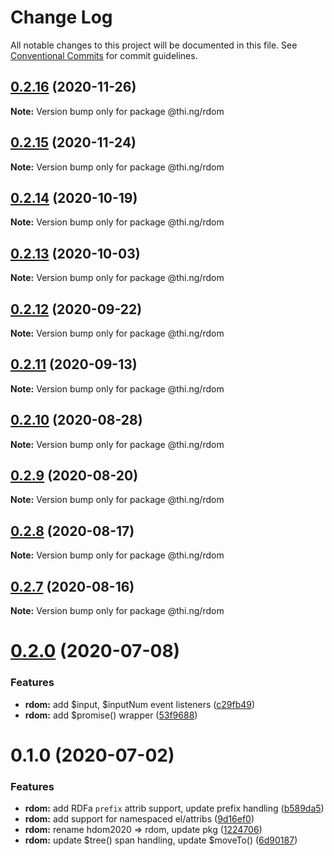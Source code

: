 # Change Log

All notable changes to this project will be documented in this file.
See [Conventional Commits](https://conventionalcommits.org) for commit guidelines.

## [0.2.16](https://github.com/thi-ng/umbrella/compare/@thi.ng/rdom@0.2.15...@thi.ng/rdom@0.2.16) (2020-11-26)

**Note:** Version bump only for package @thi.ng/rdom





## [0.2.15](https://github.com/thi-ng/umbrella/compare/@thi.ng/rdom@0.2.14...@thi.ng/rdom@0.2.15) (2020-11-24)

**Note:** Version bump only for package @thi.ng/rdom





## [0.2.14](https://github.com/thi-ng/umbrella/compare/@thi.ng/rdom@0.2.13...@thi.ng/rdom@0.2.14) (2020-10-19)

**Note:** Version bump only for package @thi.ng/rdom





## [0.2.13](https://github.com/thi-ng/umbrella/compare/@thi.ng/rdom@0.2.12...@thi.ng/rdom@0.2.13) (2020-10-03)

**Note:** Version bump only for package @thi.ng/rdom





## [0.2.12](https://github.com/thi-ng/umbrella/compare/@thi.ng/rdom@0.2.11...@thi.ng/rdom@0.2.12) (2020-09-22)

**Note:** Version bump only for package @thi.ng/rdom





## [0.2.11](https://github.com/thi-ng/umbrella/compare/@thi.ng/rdom@0.2.10...@thi.ng/rdom@0.2.11) (2020-09-13)

**Note:** Version bump only for package @thi.ng/rdom





## [0.2.10](https://github.com/thi-ng/umbrella/compare/@thi.ng/rdom@0.2.9...@thi.ng/rdom@0.2.10) (2020-08-28)

**Note:** Version bump only for package @thi.ng/rdom





## [0.2.9](https://github.com/thi-ng/umbrella/compare/@thi.ng/rdom@0.2.8...@thi.ng/rdom@0.2.9) (2020-08-20)

**Note:** Version bump only for package @thi.ng/rdom





## [0.2.8](https://github.com/thi-ng/umbrella/compare/@thi.ng/rdom@0.2.7...@thi.ng/rdom@0.2.8) (2020-08-17)

**Note:** Version bump only for package @thi.ng/rdom





## [0.2.7](https://github.com/thi-ng/umbrella/compare/@thi.ng/rdom@0.2.6...@thi.ng/rdom@0.2.7) (2020-08-16)

**Note:** Version bump only for package @thi.ng/rdom





# [0.2.0](https://github.com/thi-ng/umbrella/compare/@thi.ng/rdom@0.1.2...@thi.ng/rdom@0.2.0) (2020-07-08)


### Features

* **rdom:** add $input, $inputNum event listeners ([c29fb49](https://github.com/thi-ng/umbrella/commit/c29fb49824429ba1175deca30fbfe693d6fd689d))
* **rdom:** add $promise() wrapper ([53f9688](https://github.com/thi-ng/umbrella/commit/53f96881094603b885a409b8965b491468a3c247))





# 0.1.0 (2020-07-02)


### Features

* **rdom:** add RDFa `prefix` attrib support, update prefix handling ([b589da5](https://github.com/thi-ng/umbrella/commit/b589da51385957a5defffb66307bd3d750814e4c))
* **rdom:** add support for namespaced el/attribs ([9d16ef0](https://github.com/thi-ng/umbrella/commit/9d16ef0a2f6d6a062bf164ca38813290d7660149))
* **rdom:** rename hdom2020 => rdom, update pkg ([1224706](https://github.com/thi-ng/umbrella/commit/1224706fa2fbca82afb73afeda3c3075c9b35f91))
* **rdom:** update $tree() span handling, update $moveTo() ([6d90187](https://github.com/thi-ng/umbrella/commit/6d9018763af7f0f2096cdc1d79889791193a01e0))
